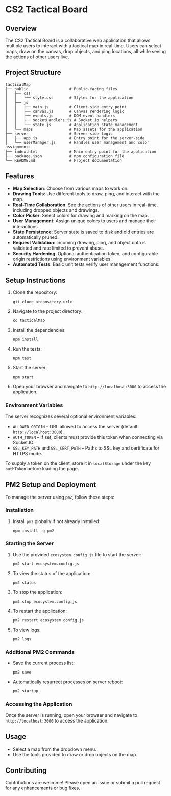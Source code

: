 # CS2 Tactical Board

## Overview
The CS2 Tactical Board is a collaborative web application that allows multiple users to interact with a tactical map in real-time. Users can select maps, draw on the canvas, drop objects, and ping locations, all while seeing the actions of other users live.

## Project Structure
```
tacticalMap
├── public                  # Public-facing files
│   ├── css
│   │   └── style.css       # Styles for the application
│   ├── js
│   │   ├── main.js         # Client-side entry point
│   │   ├── canvas.js       # Canvas rendering logic
│   │   ├── events.js       # DOM event handlers
│   │   ├── socketHandlers.js # Socket.io helpers
│   │   └── state.js        # Application state management
│   └── maps                # Map assets for the application
├── server                  # Server-side logic
│   ├── app.js              # Entry point for the server-side
│   └── userManager.js      # Handles user management and color assignments
├── index.html              # Main entry point for the application
├── package.json            # npm configuration file
└── README.md               # Project documentation
```

## Features
- **Map Selection**: Choose from various maps to work on.
- **Drawing Tools**: Use different tools to draw, ping, and interact with the map.
- **Real-Time Collaboration**: See the actions of other users in real-time, including dropped objects and drawings.
- **Color Picker**: Select colors for drawing and marking on the map.
- **User Management**: Assign unique colors to users and manage their interactions.
- **State Persistence**: Server state is saved to disk and old entries are automatically pruned.
- **Request Validation**: Incoming drawing, ping, and object data is validated and rate limited to prevent abuse.
- **Security Hardening**: Optional authentication token, and configurable origin restrictions using environment variables.
- **Automated Tests**: Basic unit tests verify user management functions.

## Setup Instructions
1. Clone the repository:
   ```
   git clone <repository-url>
   ```
2. Navigate to the project directory:
   ```
   cd tacticalMap
   ```
3. Install the dependencies:
   ```
   npm install
   ```
4. Run the tests:
   ```
   npm test
   ```
5. Start the server:
   ```
   npm start
   ```
6. Open your browser and navigate to `http://localhost:3000` to access the application.

### Environment Variables
The server recognizes several optional environment variables:

- `ALLOWED_ORIGIN` – URL allowed to access the server (default: `http://localhost:3000`).
- `AUTH_TOKEN` – If set, clients must provide this token when connecting via Socket.IO.
- `SSL_KEY_PATH` and `SSL_CERT_PATH` – Paths to SSL key and certificate for HTTPS mode.

To supply a token on the client, store it in `localStorage` under the key `authToken` before loading the page.

## PM2 Setup and Deployment

To manage the server using `pm2`, follow these steps:

### Installation
1. Install `pm2` globally if not already installed:
   ```
   npm install -g pm2
   ```

### Starting the Server
1. Use the provided `ecosystem.config.js` file to start the server:
   ```
   pm2 start ecosystem.config.js
   ```

2. To view the status of the application:
   ```
   pm2 status
   ```

3. To stop the application:
   ```
   pm2 stop ecosystem.config.js
   ```

4. To restart the application:
   ```
   pm2 restart ecosystem.config.js
   ```

5. To view logs:
   ```
   pm2 logs
   ```

### Additional PM2 Commands
- Save the current process list:
  ```
  pm2 save
  ```

- Automatically resurrect processes on server reboot:
  ```
  pm2 startup
  ```

### Accessing the Application
Once the server is running, open your browser and navigate to `http://localhost:3000` to access the application.

## Usage
- Select a map from the dropdown menu.
- Use the tools provided to draw or drop objects on the map.

## Contributing
Contributions are welcome! Please open an issue or submit a pull request for any enhancements or bug fixes.
